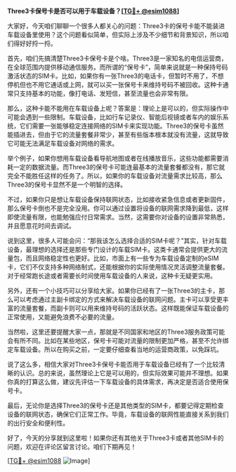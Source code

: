 **Three3卡保号卡是否可以用于车载设备？[[TG💪+ @esim1088](https://t.me/s/esim1088)]**

大家好，今天咱们聊聊一个很多人都关心的问题：Three3卡的保号卡能不能装进车载设备里使用？这个问题看似简单，但实际上涉及不少细节和背景知识，所以咱们得好好捋一捋。

首先，咱们先搞清楚Three3卡保号卡是个啥。Three3是一家知名的电信运营商，在全球范围内提供移动通信服务。而所谓的“保号卡”，简单来说就是一种保持号码激活状态的SIM卡。比如，如果你有一张Three3的电话卡，但暂时不用了，不想停机但也不用它通话或上网，就可以买一张保号卡来维持号码不被回收。这种卡通常只支持基本的功能，像打电话、发短信，甚至流量也会非常有限。

那么，这种卡能不能用在车载设备上呢？答案是：理论上是可以的，但实际操作中可能会遇到一些限制。车载设备，比如行车记录仪、智能后视镜或者车内的娱乐系统，它们需要一张能够稳定连接网络的SIM卡来实现功能。Three3的保号卡虽然能插进去，但由于它的流量套餐非常少，甚至有些版本根本就没有流量，这就导致它可能无法满足车载设备对网络的需求。

举个例子，如果你想用车载设备看导航地图或者在线播放音乐，这些功能都需要消耗一定的数据流量。而Three3的保号卡可能连最基本的流量套餐都没有，那它就完全不能胜任这样的任务了。所以，如果你的车载设备对流量需求比较高，那么Three3的保号卡显然不是一个明智的选择。

不过，如果你只是想让车载设备保持联网状态，比如接收紧急信息或者更新固件，那么保号卡倒也不是完全没用。你可以通过设置将设备的联网需求降到最低，这样即使流量有限，也能勉强应付日常需求。当然，这需要你对设备的设置非常熟悉，并且愿意花时间去调试。

说到这里，很多人可能会问：“那我该怎么选择合适的SIM卡呢？”其实，针对车载设备，最理想的选择还是那些专门设计的车载SIM卡。这类卡通常会提供更大的流量包，而且网络稳定性也更好。比如，市面上有一些专为车载设备定制的eSIM卡，它们不仅支持多种网络制式，还能根据你的实际使用情况灵活调整流量套餐。对于经常跑长途或者需要长时间使用车载设备的人来说，这种卡无疑更实用。

另外，还有一个小技巧可以分享给大家。如果你已经有了一张Three3的主卡，那么可以考虑通过主副卡绑定的方式来解决车载设备的联网问题。主卡可以享受更丰富的流量套餐，而副卡则可以用来维持号码的活跃状态。这样既能保证车载设备的正常使用，又能避免浪费不必要的流量。

当然啦，这里还要提醒大家一点，那就是不同国家和地区的Three3服务政策可能会有所不同。比如在某些地区，保号卡可能对流量的限制更加严格，甚至不允许绑定车载设备。所以在购买之前，一定要仔细查看当地的运营商政策，以免踩坑。

说了这么多，相信大家对Three3卡保号卡能否用于车载设备已经有了一个比较清晰的认识。总的来说，虽然理论上它是可以用的，但实际效果可能并不理想。如果你真的打算这么做，建议先评估一下车载设备的具体需求，再决定是否适合使用保号卡。

最后，无论你是选择Three3的保号卡还是其他类型的SIM卡，都要记得定期检查设备的联网状态，确保它们正常工作。毕竟，车载设备的联网性能直接关系到我们的出行安全和便利性。

好了，今天的分享就到这里啦！如果你还有其他关于Three3卡或者其他SIM卡的问题，欢迎在评论区留言讨论。咱们下期再见！

[[TG💪+ @esim1088](https://t.me/s/esim1088) ![Image](https://i.postimg.cc/4NQfJmqS/Snipaste-2025-05-13-00-14-12.png)]